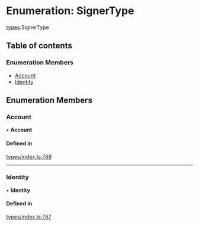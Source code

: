 # Enumeration: SignerType

[types](../wiki/types).SignerType

## Table of contents

### Enumeration Members

- [Account](../wiki/types.SignerType#account)
- [Identity](../wiki/types.SignerType#identity)

## Enumeration Members

### Account

• **Account**

#### Defined in

[types/index.ts:788](https://github.com/PolymathNetwork/polymesh-sdk/blob/299ce247/src/types/index.ts#L788)

___

### Identity

• **Identity**

#### Defined in

[types/index.ts:787](https://github.com/PolymathNetwork/polymesh-sdk/blob/299ce247/src/types/index.ts#L787)
